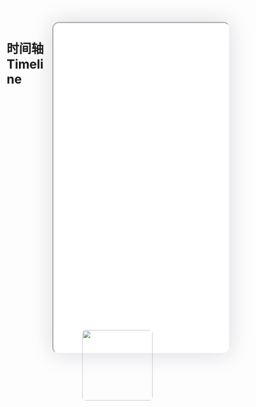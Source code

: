 <!--
 * @Descripttion: 
 * @version: V1.0
 * @Author: Xiaokang Lei
 * @email: lxk201808@163.com
 * @Date: 2022-12-02 17:50:09
 * @LastEditors: Xiaokang Lei
 * @LastEditTime: 2022-12-02 17:50:10
-->

<div style="width:400px; height:700px; float:right; padding-left:3%;">
    <iframe src="./h5/index.html#/pages/index/component/timeline/timeline" width="400" height="750" style="border-radius:15px; box-shadow:0 0 50px 0px rgb(30 0 60 / 15%);"></iframe>
</div>

# 时间轴Timeline

<div align=center>
  <img width="160px" style="border-radius: 5%;" src="https://s1.ax1x.com/2022/11/30/zwKDdU.jpg">
</div>